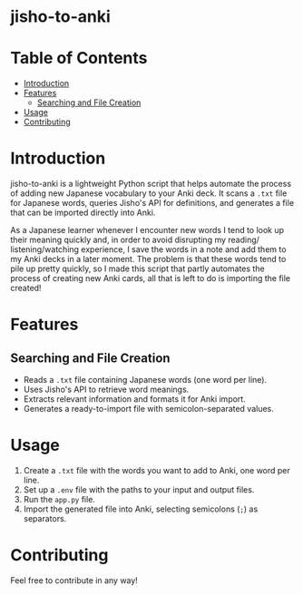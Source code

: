 # jisho-to-anki

# Table of Contents
- [Introduction](#introduction)
- [Features](#features)
  - [Searching and File Creation](#searching-and-file-creation)
- [Usage](#usage)
- [Contributing](#contributing)

# Introduction
jisho-to-anki is a lightweight Python script that helps automate the process 
of adding new Japanese vocabulary to your Anki deck. It scans a `.txt` file for 
Japanese words, queries Jisho's API for definitions, and generates a file that 
can be imported directly into Anki.

As a Japanese learner whenever I encounter new words I tend to 
look up their meaning quickly and, in order to avoid disrupting my reading/
listening/watching experience, I save the words in a note and add them to 
my Anki decks in a later moment.
The problem is that these words tend to pile up pretty quickly, so I made 
this script that partly automates the process of creating new Anki cards, 
all that is left to do is importing the file created!

# Features

## Searching and File Creation
- Reads a `.txt` file containing Japanese words (one word per line).
- Uses Jisho's API to retrieve word meanings.
- Extracts relevant information and formats it for Anki import.
- Generates a ready-to-import file with semicolon-separated values.

# Usage
1. Create a `.txt` file with the words you want to add to Anki, one word per line.
2. Set up a `.env` file with the paths to your input and output files.
3. Run the `app.py` file.
4. Import the generated file into Anki, selecting semicolons (`;`) as separators.

# Contributing
Feel free to contribute in any way!